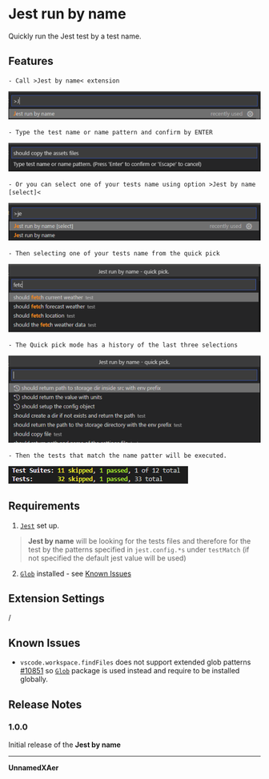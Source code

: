 # Jest run by name

Quickly run the Jest test by a test name.

## Features

	- Call >Jest by name< extension
![Type the test name](./docs/images/jest-by-name-command.png)

	- Type the test name or name pattern and confirm by ENTER
![Type the test name](./docs/images/jest-by-name-user-input.png)

	- Or you can select one of your tests name using option >Jest by name [select]<
![Type the test name](./docs/images/jest-by-name-select-command.png)

	- Then selecting one of your tests name from the quick pick 
![Type the test name](./docs/images/jest-by-name-select-user-input.png)

	- The Quick pick mode has a history of the last three selections
![Type the test name](./docs/images/jest-by-name-select-user-input-hist.png)

	- Then the tests that match the name patter will be executed.
![Type the test name](./docs/images/jest-by-name-results.png)


## Requirements

1. [```Jest```](https://jestjs.io/) set up.
> **Jest by name** will be looking for the tests files and therefore for the test by the patterns specified in `jest.config.*s` under `testMatch` (if not specified the default jest value will be used)
2. [```Glob```](https://www.npmjs.com/package/glob) installed - see [Known Issues](#known-issues)
## Extension Settings

/

## Known Issues

- ```vscode.workspace.findFiles``` does not support extended glob patterns [#10851](https://github.com/microsoft/vscode/issues/10851) so [```Glob```](https://www.npmjs.com/package/glob) package is used instead and require to be installed globally.

## Release Notes

### 1.0.0

Initial release of the  **Jest by name** 

-----------------------------------------------------------------------------------------------------------

**UnnamedXAer**
